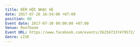 ```yaml
---
title: ĐÊM HỘI NHẠC HÈ
date: 2017-07-26 16:54:00 +07:00
position: 60
Event date: 2017-07-30 00:00:00 +07:00
Venue: Roofboom
Event URL: https://www.facebook.com/events/362567337479572/
Genre: LIVE
---
```


